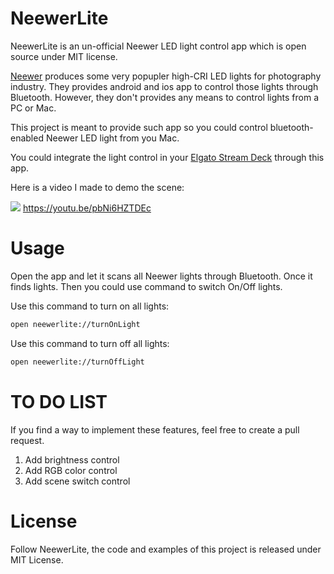 # NeewerLite

NeewerLite is an un-official Neewer LED light control app which is open source under MIT license.

[Neewer](https://neewer.com/) produces some very popupler high-CRI LED lights for photography industry. They provides android and ios app to control those lights through Bluetooth. However, they don't provides any means to control lights from a PC or Mac.

This project is meant to provide such app so you could control bluetooth-enabled Neewer LED light from you Mac.

You could integrate the light control in your [Elgato Stream Deck](https://www.elgato.com/en/gaming/stream-deck) through this app. 

Here is a video I made to demo the scene: 

![](https://j.gifs.com/3Qz2Ox.gif)
https://youtu.be/pbNi6HZTDEc

# Usage

Open the app and let it scans all Neewer lights through Bluetooth. Once it finds lights. Then you could use command to switch On/Off lights.

Use this command to turn on all lights:

```bash
open neewerlite://turnOnLight
```

Use this command to turn off all lights:
```bash
open neewerlite://turnOffLight
```

# TO DO LIST

If you find a way to implement these features, feel free to create a pull request.

1. Add brightness control
2. Add RGB color control
3. Add scene switch control

# License

Follow NeewerLite, the code and examples of this project is released under MIT License.

